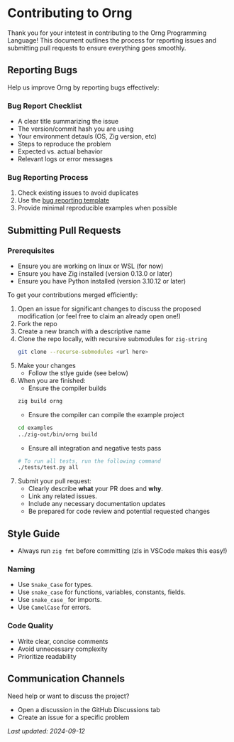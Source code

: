 # Contributing to Orng
Thank you for your intetest in contributing to the Orng Programming Language! This document outlines the process for reporting issues and submitting pull requests to ensure everything goes smoothly.

## Reporting Bugs
Help us improve Orng by reporting bugs effectively:

### Bug Report Checklist
* A clear title summarizing the issue
* The version/commit hash you are using
* Your environment detauls (OS, Zig version, etc)
* Steps to reproduce the problem
* Expected vs. actual behavior
* Relevant logs or error messages

### Bug Reporting Process
1. Check existing issues to avoid duplicates
2. Use the [bug reporting template](https://github.com/Rakhyvel/Orng/blob/main/docs/bug-reporting-template.md)
3. Provide minimal reproducible examples when possible


## Submitting Pull Requests

### Prerequisites
- Ensure you are working on linux or WSL (for now)
- Ensure you have Zig installed (version 0.13.0 or later)
- Ensure you have Python installed (version 3.10.12 or later)

To get your contributions merged efficiently:
1. Open an issue for significant changes to discuss the proposed modification (or feel free to claim an already open one!)
2. Fork the repo
3. Create a new branch with a descriptive name
3. Clone the repo locally, with recursive submodules for `zig-string`
    ```bash
    git clone --recurse-submodules <url here>
    ```
3. Make your changes
    * Follow the stlye guide (see below)
4. When you are finished:
    * Ensure the compiler builds
    ```bash
    zig build orng
    ```
    * Ensure the compiler can compile the example project
    ```bash
    cd examples
    ../zig-out/bin/orng build
    ```
    * Ensure all integration and negative tests pass
    ```bash
    # To run all tests, run the following command
    ./tests/test.py all
    ```
5. Submit your pull request:
    * Clearly describe **what** your PR does and **why**.
    * Link any related issues.
    * Include any necessary documentation updates
    * Be prepared for code review and potential requested changes

## Style Guide
* Always run `zig fmt` before committing (zls in VSCode makes this easy!)

### Naming
- Use `Snake_Case` for types.
- Use `snake_case` for functions, variables, constants, fields.
- Use `snake_case_` for imports.
- Use `CamelCase` for errors.

### Code Quality
* Write clear, concise comments
* Avoid unnecessary complexity
* Prioritize readability


## Communication Channels
Need help or want to discuss the project?
* Open a discussion in the GitHub Discussions tab
* Create an issue for a specific problem

_Last updated: 2024-09-12_